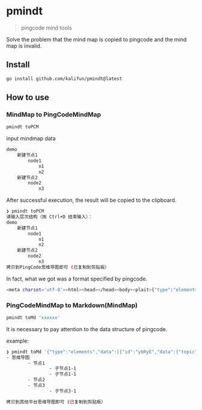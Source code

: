 # pmindt
> pingcode mind tools

Solve the problem that the mind map is copied to pingcode and the mind map is invalid.

## Install 

```bash
go install github.com/kalifun/pmindt@latest
```

## How to use  

### MindMap to PingCodeMindMap

```bash
pmindt toPCM
```

input mindmap data
```bash
demo
    新建节点1
        node1
            n1
            n2
    新建节点2
        node2
            n3
```

After successful execution, the result will be copied to the clipboard.

```bash
❯ pmindt toPCM      
请输入层次结构（按 Ctrl+D 结束输入）：
demo
    新建节点1
        node1
            n1
            n2
    新建节点2
        node2
            n3
拷贝到PingCode思维导图即可 (已复制到剪贴板）
```

In fact, what we got was a format specified by pingcode.

```bash
<meta charset='utf-8'><html><head></head><body><plait>{"type":"elements","data":[{"id":"eolvck6r1dz4","data":{"topic":{"children":[{"text":"demo"}]}},"children":[{"id":"eolvck6r1dzc","data":{"topic":{"children":[{"text":"新建节点1"}]}},"children":[{"id":"eolvck6r1dzb","data":{"topic":{"children":[{"text":"node1"}]}},"children":[{"id":"eolvck6r1dz8","data":{"topic":{"children":[{"text":"n1"}]}},"children":[],"width":16,"height":20},{"id":"eolvck6r1dza","data":{"topic":{"children":[{"text":"n2"}]}},"children":[],"width":16,"height":20}],"width":40,"height":20}],"width":104,"height":20},{"id":"eolvck6r1dzi","data":{"topic":{"children":[{"text":"新建节点2"}]}},"children":[{"id":"eolvck6r1dzh","data":{"topic":{"children":[{"text":"node2"}]}},"children":[{"id":"eolvck6r1dzg","data":{"topic":{"children":[{"text":"n3"}]}},"children":[],"width":16,"height":20}],"width":40,"height":20}],"width":104,"height":20}],"width":40,"height":25,"layout":"right","rightNodeCount":0,"isRoot":true,"type":"mindmap","points":[[0,12]]}]}</plait></body></html>
```

### PingCodeMindMap to Markdown(MindMap)

```bash
pmindt toMd 'xxxxxx'
```

It is necessary to pay attention to the data structure of pingcode.

example:
```bash
❯ pmindt toMd '{"type":"elements","data":[{"id":"ybRyE","data":{"topic":{"children":[{"text":"思维导图"}]}},"children":[{"id":"tsfHR","data":{"topic":{"children":[{"text":"节点1"}]}},"children":[{"id":"ANcfw","data":{"topic":{"children":[{"text":"子节点1-1"}]}},"children":[],"width":62,"height":20},{"id":"MwjPZ","data":{"topic":{"children":[{"text":"子节点1-1"}]}},"children":[],"width":62,"height":20}],"width":35,"height":20},{"id":"Xpywk","data":{"topic":{"children":[{"text":"节点2"}]}},"children":[],"width":37,"height":20},{"id":"QMXzn","data":{"topic":{"children":[{"text":"节点3"}]}},"children":[{"id":"iACPy","data":{"topic":{"children":[{"text":"子节点3-1"}]}},"children":[],"width":64,"height":20}],"width":37,"height":20}],"width":72,"height":25,"layout":"right","isRoot":true,"type":"mindmap","points":[[0,95]]}]}'
- 思维导图
        - 节点1
                - 子节点1-1
                - 子节点1-1
        - 节点2
        - 节点3
                - 子节点3-1

拷贝到其他平台思维导图即可 (已复制到剪贴板）
```
